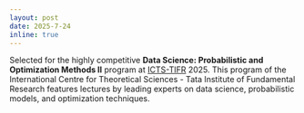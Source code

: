 ```yaml
---
layout: post
date: 2025-7-24 
inline: true
---
```

<p>
Selected for the highly competitive <strong>Data Science: Probabilistic and Optimization Methods II</strong> program at  <a href="https://www.icts.res.in/program/DSPOM">ICTS-TIFR</a> 2025. This program of the International Centre for Theoretical Sciences - Tata Institute of Fundamental Research features lectures by leading experts on data science, probabilistic models, and optimization techniques.
</p>
